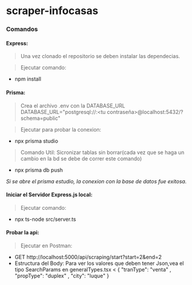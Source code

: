 # scraper-infocasas
 
### Comandos
#### Express: 
> Una vez clonado el repositorio se deben instalar las dependecias.

> Ejecutar comando:
* npm install

#### Prisma:  
> Crea el archivo .env con la DATABASE_URL DATABASE_URL="postgresql://<tu usuario>:<tu contraseña>@localhost:5432/<tu nombre de la bd>?schema=public"

> Ejecutar para probar la conexion: 
* npx prisma studio

> Comando Util: Sicronizar tablas sin borrar(cada vez que se haga un cambio en la bd se debe de correr este comando)
* npx prisma db push

*Si se abre el prisma estudio, la conexion con la base de datos fue exitosa.*

#### Iniciar el Servidor Express.js local:   
> Ejecutar comando:
* npx ts-node src/server.ts

#### Probar la api:   
> Ejecutar en Postman:
* GET http://localhost:5000/api/scraping/start?start=2&end=2 
* Estructura del  Body: Para ver los valores que deben tener Json,vea el tipo SearchParams en generalTypes.tsx
 <
   {
    "tranType": "venta" ,
    "propType": "duplex" ,
    "city": "luque" 
   }
 >
  






